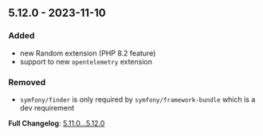 
## 5.12.0 - 2023-11-10

### Added

- new Random extension (PHP 8.2 feature)
- support to new `opentelemetry` extension

### Removed

- `symfony/finder` is only required by `symfony/framework-bundle` which is a dev requirement

**Full Changelog**: [5.11.0...5.12.0](https://github.com/llaville/php-compatinfo-db/compare/5.11.0...5.12.0)
